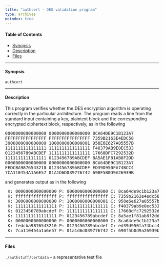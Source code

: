 ```yaml
---
title: "authcert - DES validation program"
type: archives
noindex: true
---
```


#### Table of Contents

*  [Synopsis](/archives/3-5.93e/authcert/#synopsis)
*  [Description](/archives/3-5.93e/authcert/#description)
*  [Files](/archives/3-5.93e/authcert/#files)

* * *

#### Synopsis

<code>authcert</code>

* * *

#### Description

This program verifies whether the DES encryption algorithm is operating correctly in the particular architecture. The program reads a line from the standard input containing a key, plaintext block and the corresponding encrypted ciphertext block, respectively, as in the following

<pre>0000000000000000 0000000000000000 8CA64DE9C1B123A7
FFFFFFFFFFFFFFFF FFFFFFFFFFFFFFFF 7359B2163E4EDC58
3000000000000000 1000000000000001 958E6E627A05557B
1111111111111111 1111111111111111 F40379AB9E0EC533
0123456789ABCDEF 1111111111111111 17668DFC7292532D
1111111111111111 0123456789ABCDEF 8A5AE1F81AB8F2DD
0000000000000000 0000000000000000 8CA64DE9C1B123A7
FEDCBA9876543210 0123456789ABCDEF ED39D950FA74BCC4
7CA110454A1A6E57 01A1D6D039776742 690F5B0D9A26939B
</pre>

and generates output as in the following

<pre> K: 0000000000000000 P: 0000000000000000 C: 8ca64de9c1b123a7 OK
 K: ffffffffffffffff P: ffffffffffffffff C: 7359b2163e4edc58 OK
 K: 3000000000000000 P: 1000000000000001 C: 958e6e627a05557b OK
 K: 1111111111111111 P: 1111111111111111 C: f40379ab9e0ec533 OK
 K: 0123456789abcdef P: 1111111111111111 C: 17668dfc7292532d OK
 K: 1111111111111111 P: 0123456789abcdef C: 8a5ae1f81ab8f2dd OK
 K: 0000000000000000 P: 0000000000000000 C: 8ca64de9c1b123a7 OK
 K: fedcba9876543210 P: 0123456789abcdef C: ed39d950fa74bcc4 OK
 K: 7ca110454a1a6e57 P: 01a1d6d039776742 C: 690f5b0d9a26939b OK
</pre>

* * *

#### Files

<code>./authstuff/certdata</code> - a representative test file